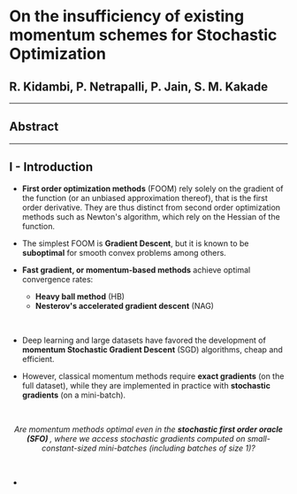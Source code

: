 <h1> On the insufficiency of existing momentum schemes for Stochastic
Optimization </h1>

## R. Kidambi, P. Netrapalli, P. Jain, S. M. Kakade



---



## Abstract



---



## I - Introduction

* **First order optimization methods** (FOOM) rely solely on the gradient of the
function (or an unbiased approximation thereof), that is the first order
derivative. They are thus distinct from second order optimization methods
such as Newton's algorithm, which rely on the Hessian of the function.

* The simplest FOOM is **Gradient Descent**, but it is known to be
**suboptimal** for smooth convex problems among others.

* **Fast gradient, or momentum-based methods** achieve optimal convergence
rates:
  * **Heavy ball method** (HB)
  * **Nesterov's accelerated gradient descent** (NAG)

<br>

* Deep learning and large datasets have favored the development of
**momentum Stochastic Gradient Descent** (SGD) algorithms, cheap and efficient.

* However, classical momentum methods require **exact gradients** (on the full
dataset), while they are implemented in practice with **stochastic gradients**
(on a mini-batch).

<br>

<center>

*Are momentum methods optimal even in the <strong> stochastic first
order oracle (SFO) </strong>, where we access stochastic gradients computed on
small-constant-sized mini-batches (including batches of size 1)?*

</center>

<br>

*
